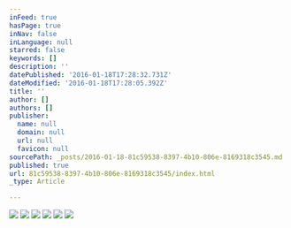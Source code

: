 ```yaml
---
inFeed: true
hasPage: true
inNav: false
inLanguage: null
starred: false
keywords: []
description: ''
datePublished: '2016-01-18T17:28:32.731Z'
dateModified: '2016-01-18T17:28:05.392Z'
title: ''
author: []
authors: []
publisher:
  name: null
  domain: null
  url: null
  favicon: null
sourcePath: _posts/2016-01-18-81c59538-8397-4b10-806e-8169318c3545.md
published: true
url: 81c59538-8397-4b10-806e-8169318c3545/index.html
_type: Article

---
```

![](https://the-grid-user-content.s3-us-west-2.amazonaws.com/7fd9679b-1db2-4c94-b8f6-3ae07711211d.jpg)
![](https://the-grid-user-content.s3-us-west-2.amazonaws.com/6235c137-16c7-4322-b08a-7591dc4d5927.jpg)
![](https://the-grid-user-content.s3-us-west-2.amazonaws.com/d9e26788-3f38-4735-96b9-ee4e16f60448.jpg)
![](https://the-grid-user-content.s3-us-west-2.amazonaws.com/bdef993f-162d-4635-b5c4-60fb1a3efc98.JPG)
![](https://the-grid-user-content.s3-us-west-2.amazonaws.com/ad42f837-75b0-4bdb-8141-5c3083228c02.jpg)
![](https://the-grid-user-content.s3-us-west-2.amazonaws.com/5702c98f-bc07-4912-b9b3-386bf22a5dcf.jpg)